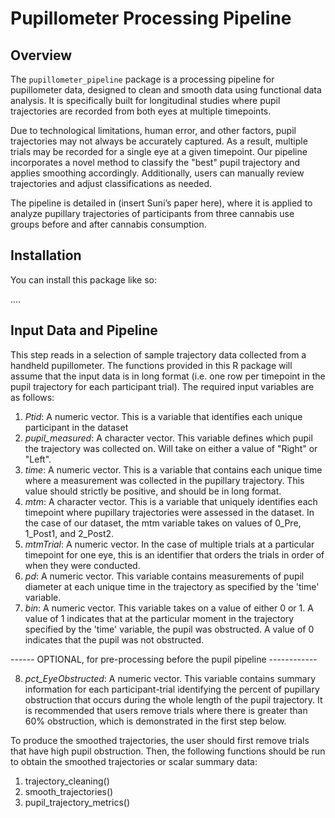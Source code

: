 # Pupillometer Processing Pipeline

## Overview

The `pupillometer_pipeline` package is a processing pipeline for pupillometer data, designed to clean and smooth data using functional data analysis. It is specifically built for longitudinal studies where pupil trajectories are recorded from both eyes at multiple timepoints.

Due to technological limitations, human error, and other factors, pupil trajectories may not always be accurately captured. As a result, multiple trials may be recorded for a single eye at a given timepoint. Our pipeline incorporates a novel method to classify the "best" pupil trajectory and applies smoothing accordingly. Additionally, users can manually review trajectories and adjust classifications as needed.

The pipeline is detailed in (insert Suni’s paper here), where it is applied to analyze pupillary trajectories of participants from three cannabis use groups before and after cannabis consumption.


## Installation

You can install this package like so:


....


## Input Data and Pipeline

This step reads in a selection of sample trajectory data collected from a handheld pupillometer. The functions provided in this R package will assume that the input data is in long format (i.e. one row per timepoint in the pupil trajectory for each participant trial). The required input variables are as follows:

1. *Ptid*: A numeric vector. This is a variable that identifies each unique participant in the dataset
2. *pupil_measured*: A character vector. This variable defines which pupil the trajectory was collected on. Will take on either a value of "Right" or "Left".
3. *time*: A numeric vector. This is a variable that contains each unique time where a measurement was collected in the pupillary trajectory. This value should strictly be positive, and should be in long format.
4. *mtm*: A character vector. This is a variable that uniquely identifies each timepoint where pupillary trajectories were assessed in the dataset. In the case of our dataset, the mtm variable takes on values of 0_Pre, 1_Post1, and 2_Post2.
5. *mtmTrial*: A numeric vector. In the case of multiple trials at a particular timepoint for one eye, this is an identifier that orders the trials in order of when they were conducted. 
6. *pd*: A numeric vector. This variable contains measurements of pupil diameter at each unique time in the trajectory as specified by the 'time' variable.
7. *bin*: A numeric vector. This variable takes on a value of either 0 or 1. A value of 1 indicates that at the particular moment in the trajectory specified by the 'time' variable, the pupil was obstructed. A value of 0 indicates that the pupil was not obstructed. 

------ OPTIONAL, for pre-processing before the pupil pipeline  ------------

8. *pct_EyeObstructed*:  A numeric vector. This variable contains summary information for each participant-trial identifying the percent of pupillary obstruction that occurs during the whole length of the pupil trajectory. It is recommended that users remove trials where there is greater than 60\% obstruction, which is demonstrated in the first step below.


To produce the smoothed trajectories, the user should first remove trials that have high pupil obstruction. Then, the following functions should be run to obtain the smoothed trajectories or scalar summary data:

1. trajectory_cleaning()
2. smooth_trajectories()
3. pupil_trajectory_metrics()










